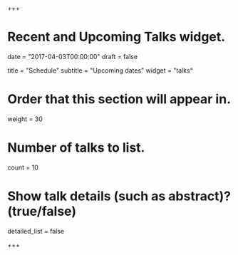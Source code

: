 +++
# Recent and Upcoming Talks widget.

date = "2017-04-03T00:00:00"
draft = false

title = "Schedule"
subtitle = "Upcoming dates"
widget = "talks"

# Order that this section will appear in.
weight = 30

# Number of talks to list.
count = 10

# Show talk details (such as abstract)? (true/false)
detailed_list = false

+++


